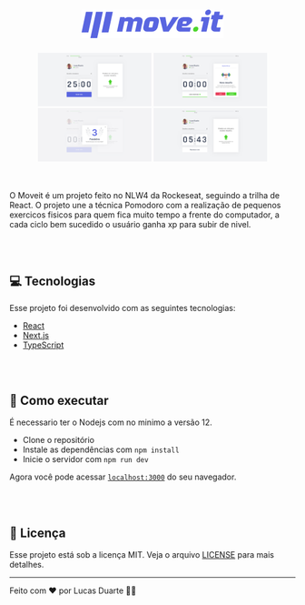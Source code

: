 <h1 align="center">
  <img alt="move.it" title="move.it" src=".github/logo.png" />
</h1>

<section align="center">
<img src=".github/photo-3.png" width="200" alt="">
<img src=".github/photo-1.png" width="200" alt="">
<img src=".github/photo-2.png" width="200" alt="">
<img src=".github/photo-4.png" width="200" alt="">
</section>

<br>
<br>

O Moveit é um projeto feito no NLW4 da Rockeseat, seguindo a trilha de React. O projeto une a técnica Pomodoro com a realização de pequenos exercicos fisicos para quem fica muito tempo a frente do computador, a cada ciclo bem sucedido o usuário ganha xp para subir de nivel.

<br>
<br>

## 💻 Tecnologias

Esse projeto foi desenvolvido com as seguintes tecnologias:

- [React](https://reactjs.org)
- [Next.js](https://nextjs.org/)
- [TypeScript](https://www.typescriptlang.org/)

<br>
<br>

## 🚀 Como executar

É necessario ter o Nodejs com no minimo a versão 12.

- Clone o repositório
- Instale as dependências com `npm install`
- Inicie o servidor com `npm run dev`

Agora você pode acessar [`localhost:3000`](http://localhost:3000) do seu navegador.

<br>
<br>


## 📄 Licença

Esse projeto está sob a licença MIT. Veja o arquivo [LICENSE](LICENSE.md) para mais detalhes.

---

Feito com ♥ por Lucas Duarte 👋🏻 